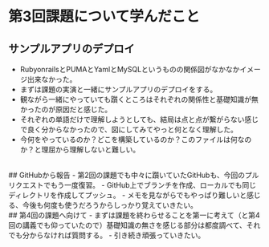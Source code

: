 # 第3回課題について学んだこと  
## サンプルアプリのデプロイ  
 - RubyonrailsとPUMAとYamlとMySQLというものの関係図がなかなかイメージ出来なかった。  
 - まずは課題の実演と一緒にサンプルアプリのデプロイをする。  
 - 観ながら一緒にやっていても躓くところはそれぞれの関係性と基礎知識が無かったのが原因だと感じた。  
 - それぞれの単語だけで理解しようとしても、結局は点と点が繋がらない感じで良く分からなかったので、図にしてみてやっと何となく理解した。  
 - 今何をやっているのか？どこを構築しているのか？このファイルは何なのか？と理屈から理解しないと難しい。  
 <br>
 ## GitHubから報告  
 - 第2回の課題でも中々に躓いていたGitHubも、今回のプルリクエストでもう一度復習。  
 - GitHub上でブランチを作成、ローカルでも同じディレクトリを作成してプッシュ。  
 - メモを見ながらでもやっぱり難しいと感じる、今後も何度も使うだろうからしっかり覚えていきたい。  
<br>
## 第4回の課題へ向けて  
 - まずは課題を終わらせることを第一に考えて（と第4回の講義でも仰っていたので）基礎知識の無さを感じる部分は都度調べて、それでも分からなければ質問する。  
 - 引き続き頑張っていきたい。
